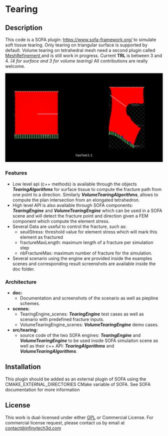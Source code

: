 # Tearing

## Description

This code is a SOFA plugin: https://www.sofa-framework.org/ to simulate soft tissue tearing.
Only tearing on triangular surface is supported by default. Volume tearing on tetrahedral mesh need a second plugin called [MeshRefinement ](https://www.sofa-framework.org/applications/marketplace/cutting-mesh-refinement/) and is still work in progress.
Current **TRL** is between 3 and 4. *(4 for surface and 3 for volume tearing)*
All contributions are really welcome.

![TearingAlgorithms](./doc/screenshots_scenario/CastTest1-1.png)

### Features
- Low level api (c++ methods) is available through the objects ***TearingAlgorithms*** for surface tissue to compute the fracture path from one point to a direction. Similarly ***VolumeTearingAlgorithms***, allows to compute the plan intersection from an elongated tetrahedron. 
- High level API is also available through SOFA components: ***TearingEngine*** and ***VolumeTearingEngine*** which can be used in a SOFA scene and will detect the fracture point and direction given a FEM component which compute the element stress.
- Several Data are useful to control the fracture, such as: 
  - seuilStress: threshold value for element stress which will mark this element as fractured
  - fractureMaxLength: maximum length of a fracture per simulation step
  - nbFractureMax: maximum number of fracture for the simulation.
- Several scenario using the engine are provided inside the examples scenes and corresponding result screenshots are available inside the doc folder.


### Architecture
- **doc:** 
	- Documentation and screenshots of the scenario as well as piepline schemes.
- **scenes:**
    - TearingEngine_scenes: ***TearingEngine*** test cases as well as scenario with predefined fracture inputs.
    - VolumeTearingEngine_scenes: ***VolumeTearingEngine*** demo cases.
- **src/tearing:**
	- source code of the two SOFA engines: ***TearingEngine*** and ***VolumeTearingEngine*** to be used inside SOFA simulaiton scene as well as their c++ API: ***TearingAlgorithms*** and ***VolumeTearingAlgorithms***.

## Installation
This plugin should be added as an external plugin of SOFA using the CMAKE_EXTERNAL_DIRECTORIES CMake variable of SOFA. 
See SOFA documentation for more information

## License
This work is dual-licensed under either [GPL](https://github.com/InfinyTech3D/Tearing/blob/main/LICENSE.md) or Commercial License. 
For commercial license request, please contact us by email at contact@infinytech3d.com

